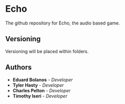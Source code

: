 # Echo
The github repository for Echo, the audio based game.

## Versioning
Versioning will be placed within folders.

## Authors
* **Eduard Bolanos** - *Developer*
* **Tyler Hasty** - *Developer*
* **Charles Pelton** - *Developer*
* **Timothy Iseri** - *Developer*
